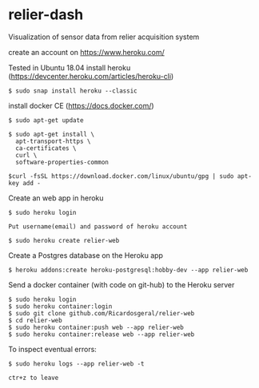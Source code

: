 # relier-dash
Visualization of sensor data from relier acquisition system 


create an account on https://www.heroku.com/


Tested in Ubuntu 18.04 
install heroku  (https://devcenter.heroku.com/articles/heroku-cli)
    
    $ sudo snap install heroku --classic

install docker CE (https://docs.docker.com/)
    
    $ sudo apt-get update
    
    $ sudo apt-get install \
      apt-transport-https \
      ca-certificates \
      curl \
      software-properties-common
      
    $curl -fsSL https://download.docker.com/linux/ubuntu/gpg | sudo apt-key add -


Create an web app in heroku

    $ sudo heroku login
    
    Put username(email) and password of heroku account
    
    $ sudo heroku create relier-web
    
Create a Postgres database on the Heroku app

    $ heroku addons:create heroku-postgresql:hobby-dev --app relier-web


Send a docker container (with code on git-hub) to the Heroku server

    $ sudo heroku login
    $ sudo heroku container:login
    $ sudo git clone github.com/Ricardosgeral/relier-web
    $ cd relier-web
    $ sudo heroku container:push web --app relier-web
    $ sudo heroku container:release web --app relier-web
    
To inspect eventual errors:

    $ sudo heroku logs --app relier-web -t
    
    ctr+z to leave